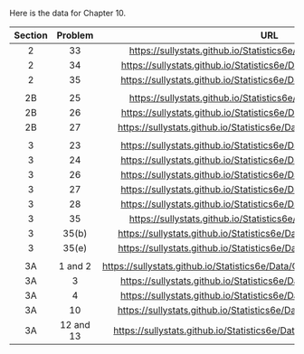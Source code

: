Here is the data for Chapter 10. 

|Section|Problem|URL|
|:---:|:---:|:---:|
|2|33|<a>https://sullystats.github.io/Statistics6e/Data/Tornadoes_2017.csv</a><br/>|
|2|34|<a>https://sullystats.github.io/Statistics6e/Data/SullivanStatsSurveyII.csv</a><br/>|
|2|35|<a>https://sullystats.github.io/Statistics6e/Data/Chapter10/10_2_35.CSV</a><br/>|
| | |
|2B|25|<a>https://sullystats.github.io/Statistics6e/Data/Tornadoes_2017.csv</a><br/>|
|2B|26|<a>https://sullystats.github.io/Statistics6e/Data/SullivanStatsSurveyII.csv</a><br/>|
|2B|27|<a>https://sullystats.github.io/Statistics6e/Data/Chapter10/10_2B_27.CSV</a><br/>|
| | |
|3|23|<a>https://sullystats.github.io/Statistics6e/Data/Chapter10/10_3_23.CSV</a><br/>|
|3|24|<a>https://sullystats.github.io/Statistics6e/Data/Chapter10/10_3_24.CSV</a><br/>|
|3|26|<a>https://sullystats.github.io/Statistics6e/Data/Chapter10/10_3_26.CSV</a><br/>|
|3|27|<a>https://sullystats.github.io/Statistics6e/Data/Chapter10/10_3_27.CSV</a><br/>|
|3|28|<a>https://sullystats.github.io/Statistics6e/Data/Chapter10/10_3_28.CSV</a><br/>|
|3|35|<a>https://sullystats.github.io/Statistics6e/Data/Tornadoes_2017.csv</a><br/>|
|3|35(b)|<a>https://sullystats.github.io/Statistics6e/Data/Chapter10/10_3_35b.CSV</a><br/>|
|3|35(e)|<a>https://sullystats.github.io/Statistics6e/Data/Chapter10/10_3_35e.CSV</a><br/>|
| | |
|3A|1 and 2|<a>https://sullystats.github.io/Statistics6e/Data/Chapter10/HomeRuns_2018.CSV</a><br/>|
|3A|3|<a>https://sullystats.github.io/Statistics6e/Data/Chapter10/10_3A_3.CSV</a><br/>|
|3A|4|<a>https://sullystats.github.io/Statistics6e/Data/Chapter10/10_3A_4.CSV</a><br/>|
|3A|10|<a>https://sullystats.github.io/Statistics6e/Data/Chapter10/10_3A_10.CSV</a><br/>|
|3A|12 and 13|<a>https://sullystats.github.io/Statistics6e/Data/Chapter10/ChicagoTaxi.CSV</a><br/>|
